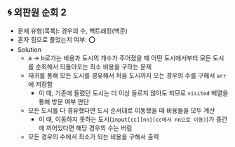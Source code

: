 ## 🌀 외판원 순회 2

- 문제 유형(목록): 경우의 수, 백트래킹(백준)
- 혼자 힘으로 풀었는지 여부: ⭕️
- Solution
  - a → b로가는 비용과 도시의 개수가 주어졌을 때 어떤 도시에서부터 모든 도시를 순회해서 되돌아오는 최소 비용을 구하는 문제
  - 재귀를 통해 모든 도시를 경유해서 처음 도시까지 오는 경우의 수를 구해서 `arr`에 저장함
    - 이 때, 기존에 들렀던 도시는 더 이상 들르지 않아도 되므로 `visited` 배열을 통해 방문 여부 판단
  - 모든 도시를 다 경유했다면 도시 순서대로 이동했을 때 비용들을 모두 계산
    - 이 때, 이동하지 못하는 도시(`input[cc][nn](cc에서 nn으로 이동)`)가 중간에 끼어있다면 해당 경우의 수는 버림
  - 모든 경우의 수에서 최소가 되는 비용을 구해서 출력
